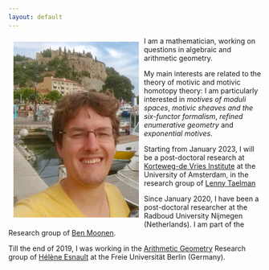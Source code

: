 ```yaml
---
layout: default
---
```


<meta http-equiv='cache-control' content='no-cache'> 
<meta http-equiv='expires' content='0'> 
<meta http-equiv='pragma' content='no-cache'>

<img style="width=250px;height=350px;float:left;padding:10px;"
src="/image/personal_photo_3.jpg" alt="profile picture" width="250" height="350">

I am a mathematician, working on questions in algebraic and arithmetic geometry. 

My main interests are related to the theory of motivic and motivic homotopy theory: I am particularly interested in *motives of moduli spaces*, *motivic sheaves and the six-functor formalism*, *refined enumerative geometry* and *exponential motives*.

Starting from January 2023, I will be a post-doctoral research at [Korteweg-de Vries Institute](https://kdvi.uva.nl/) at the University of Amsterdam, in the research group of [Lenny Taelman](https://staff.fnwi.uva.nl/l.d.j.taelman/)

Since January 2020, I have been a post-doctoral researcher at the Radboud University Nijmegen (Netherlands). I am part of the Research group of [Ben Moonen](https://www.math.ru.nl/~bmoonen/).

Till the end of 2019, I was working in the [Arithmetic Geometry](http://www.mi.fu-berlin.de/en/math/groups/arithmetic_geometry/index.html) Research group of [Hélène Esnault](http://www.mi.fu-berlin.de/users/esnault/) at the Freie Universität Berlin (Germany).




